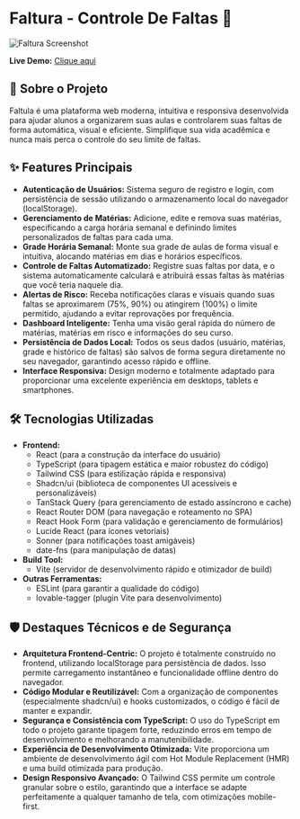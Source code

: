 # Faltura - Controle De Faltas 🚀

![Faltura Screenshot](https://i.ibb.co/gZPgYGSf/wmremove-transformed.png ) <!-- TIRE UM PRINT BONITO OU FAÇA UM GIF! -->

**Live Demo:** [Clique aqui](https://faltura.vercel.app/) 

## 📝 Sobre o Projeto

Faltula é uma plataforma web moderna, intuitiva e responsiva desenvolvida para ajudar alunos a organizarem suas aulas e controlarem suas faltas de forma automática, visual e eficiente. Simplifique sua vida acadêmica e nunca mais perca o controle do seu limite de faltas.

## ✨ Features Principais

*   **Autenticação de Usuários:** Sistema seguro de registro e login, com persistência de sessão utilizando o armazenamento local do navegador (localStorage).
*   **Gerenciamento de Matérias:** Adicione, edite e remova suas matérias, especificando a carga horária semanal e definindo limites personalizados de faltas para cada uma.
*   **Grade Horária Semanal:** Monte sua grade de aulas de forma visual e intuitiva, alocando matérias em dias e horários específicos.
*   **Controle de Faltas Automatizado:** Registre suas faltas por data, e o sistema automaticamente calculará e atribuirá essas faltas às matérias que você teria naquele dia.
*   **Alertas de Risco:** Receba notificações claras e visuais quando suas faltas se aproximarem (75%, 90%) ou atingirem (100%) o limite permitido, ajudando a evitar reprovações por frequência.
*   **Dashboard Inteligente:** Tenha uma visão geral rápida do número de matérias, matérias em risco e informações do seu curso.
*   **Persistência de Dados Local:** Todos os seus dados (usuário, matérias, grade e histórico de faltas) são salvos de forma segura diretamente no seu navegador, garantindo acesso rápido e offline.
*   **Interface Responsiva:** Design moderno e totalmente adaptado para proporcionar uma excelente experiência em desktops, tablets e smartphones.

## 🛠️ Tecnologias Utilizadas

*   **Frontend:** 
    *   React (para a construção da interface do usuário)
    *   TypeScript (para tipagem estática e maior robustez do código)
    *   Tailwind CSS (para estilização rápida e responsiva)
    *   Shadcn/ui (biblioteca de componentes UI acessíveis e personalizáveis)
    *   TanStack Query (para gerenciamento de estado assíncrono e cache)
    *   React Router DOM (para navegação e roteamento no SPA)
    *   React Hook Form (para validação e gerenciamento de formulários)
    *   Lucide React (para ícones vetoriais)
    *   Sonner (para notificações toast amigáveis)
    *   date-fns (para manipulação de datas)
*   **Build Tool:** 
    *   Vite (servidor de desenvolvimento rápido e otimizador de build)
*   **Outras Ferramentas:** 
    *   ESLint (para garantir a qualidade do código)
    *   lovable-tagger (plugin Vite para desenvolvimento)

## 🛡️ Destaques Técnicos e de Segurança

*   **Arquitetura Frontend-Centric:** O projeto é totalmente construído no frontend, utilizando localStorage para persistência de dados. Isso permite carregamento instantâneo e funcionalidade offline dentro do navegador.
*   **Código Modular e Reutilizável:** Com a organização de componentes (especialmente shadcn/ui) e hooks customizados, o código é fácil de manter e expandir.
*   **Segurança e Consistência com TypeScript:** O uso do TypeScript em todo o projeto garante tipagem forte, reduzindo erros em tempo de desenvolvimento e melhorando a manutenibilidade.
*   **Experiência de Desenvolvimento Otimizada:** Vite proporciona um ambiente de desenvolvimento ágil com Hot Module Replacement (HMR) e uma build otimizada para produção.
*   **Design Responsivo Avançado:** O Tailwind CSS permite um controle granular sobre o estilo, garantindo que a interface se adapte perfeitamente a qualquer tamanho de tela, com otimizações mobile-first.
